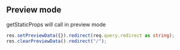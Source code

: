 ## Preview mode

getStaticProps will call in preview mode

```ts
res.setPreviewData({}).redirect(req.query.redirect as string);
res.clearPreviewData().redirect("/");
```
